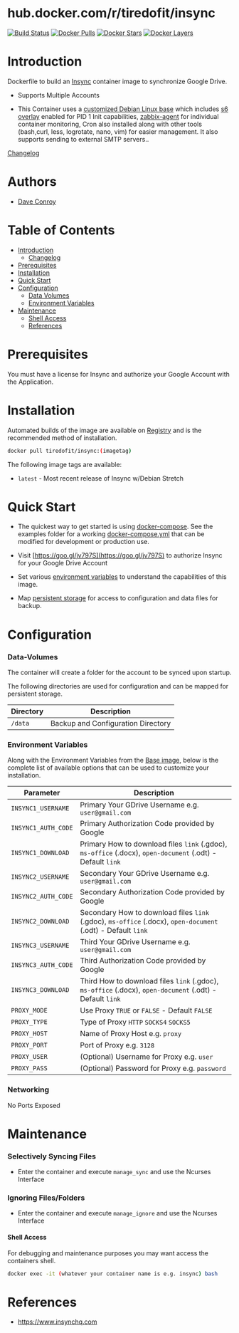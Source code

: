# hub.docker.com/r/tiredofit/insync

[![Build Status](https://img.shields.io/docker/build/tiredofit/insync.svg)](https://hub.docker.com/r/tiredofit/insync)
[![Docker Pulls](https://img.shields.io/docker/pulls/tiredofit/insync.svg)](https://hub.docker.com/r/tiredofit/insync)
[![Docker Stars](https://img.shields.io/docker/stars/tiredofit/insync.svg)](https://hub.docker.com/r/tiredofit/insync)
[![Docker 
Layers](https://images.microbadger.com/badges/image/tiredofit/insync.svg)](https://microbadger.com/images/tiredofit/insync)

# Introduction

Dockerfile to build an [Insync](https://www.insynchq.com) container image to synchronize Google Drive.

* Supports Multiple Accounts

* This Container uses a [customized Debian Linux base](https://hub.docker.com/r/tiredofit/debian) which includes [s6 overlay](https://github.com/just-containers/s6-overlay) enabled for PID 1 Init capabilities, [zabbix-agent](https://zabbix.org) for individual container monitoring, Cron also installed along with other tools (bash,curl, less, logrotate, nano, vim) for easier management. It also supports sending to external SMTP servers..

[Changelog](CHANGELOG.md)

# Authors

- [Dave Conroy](https://github.com/tiredofit/)

# Table of Contents

- [Introduction](#introduction)
    - [Changelog](CHANGELOG.md)
- [Prerequisites](#prerequisites)
- [Installation](#installation)
- [Quick Start](#quick-start)
- [Configuration](#configuration)
    - [Data Volumes](#data-volumes)
    - [Environment Variables](#environmentvariables)   
- [Maintenance](#maintenance)
    - [Shell Access](#shell-access)
   - [References](#references)

# Prerequisites

You must have a license for Insync and authorize your Google Account with the Application.


# Installation

Automated builds of the image are available on [Registry](https://hub.docker.com/r/tiredofit/insync) and is the recommended method of 
installation.


```bash
docker pull tiredofit/insync:(imagetag)
```

The following image tags are available:
* `latest` - Most recent release of Insync w/Debian Stretch

# Quick Start

* The quickest way to get started is using [docker-compose](https://docs.docker.com/compose/). See the examples folder for a working [docker-compose.yml](examples/docker-compose.yml) that can be modified for development or production use.

* Visit [https://goo.gl/jv797S](https://goo.gl/jv797S) to authorize Insync for your Google Drive Account

* Set various [environment variables](#environment-variables) to understand the capabilities of this image.

* Map [persistent storage](#data-volumes) for access to configuration and data files for backup.


# Configuration

### Data-Volumes

The container will create a folder for the account to be synced upon startup.

The following directories are used for configuration and can be mapped for persistent storage.

| Directory | Description |
|-----------|-------------|
| `/data` | Backup and Configuration Directory |

### Environment Variables

Along with the Environment Variables from the [Base image](https://hub.docker.com/r/tiredofit/debian), below is the complete list of available options that can be used to customize your installation.

| Parameter | Description |
|-----------|-------------|
| `INSYNC1_USERNAME` | Primary Your GDrive Username e.g. `user@gmail.com` |
| `INSYNC1_AUTH_CODE` | Primary Authorization Code provided by Google |
| `INSYNC1_DOWNLOAD` | Primary How to download files `link` (.gdoc), `ms-office` (.docx), `open-document` (.odt) - Default `link` |
| `INSYNC2_USERNAME` | Secondary Your GDrive Username e.g. `user@gmail.com` |
| `INSYNC2_AUTH_CODE` | Secondary Authorization Code provided by Google |
| `INSYNC2_DOWNLOAD` | Secondary How to download files `link` (.gdoc), `ms-office` (.docx), `open-document` (.odt) - Default `link` |
| `INSYNC3_USERNAME` | Third Your GDrive Username e.g. `user@gmail.com` |
| `INSYNC3_AUTH_CODE` | Third Authorization Code provided by Google |
| `INSYNC3_DOWNLOAD` | Third How to download files `link` (.gdoc), `ms-office` (.docx), `open-document` (.odt) - Default `link` |
| `PROXY_MODE` | Use Proxy `TRUE` or `FALSE` - Default `FALSE` |
| `PROXY_TYPE` | Type of Proxy `HTTP` `SOCKS4` `SOCKS5` |
| `PROXY_HOST` | Name of Proxy Host e.g. `proxy` |
| `PROXY_PORT` | Port of Proxy e.g. `3128` |
| `PROXY_USER` | (Optional) Username for Proxy e.g. `user` |
| `PROXY_PASS` | (Optional) Password for Proxy e.g. `password` |

### Networking

No Ports Exposed

# Maintenance

### Selectively Syncing Files
* Enter the container and execute `manage_sync` and use the Ncurses Interface

### Ignoring Files/Folders
* Enter the container and execute `manage_ignore` and use the Ncurses Interface

#### Shell Access

For debugging and maintenance purposes you may want access the containers shell. 

```bash
docker exec -it (whatever your container name is e.g. insync) bash
```

# References

* https://www.insynchq.com
